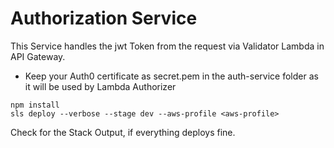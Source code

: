 # Authorization Service

This Service handles the jwt Token from the request via Validator Lambda in API Gateway.


* Keep your Auth0 certificate as secret.pem in the auth-service folder as it will be used by Lambda Authorizer
```
npm install
sls deploy --verbose --stage dev --aws-profile <aws-profile>
```

Check for the Stack Output, if everything deploys fine.